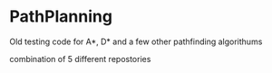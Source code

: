 # PathPlanning
Old testing code for A*, D* and a few other pathfinding algorithums



combination of 5 different repostories
